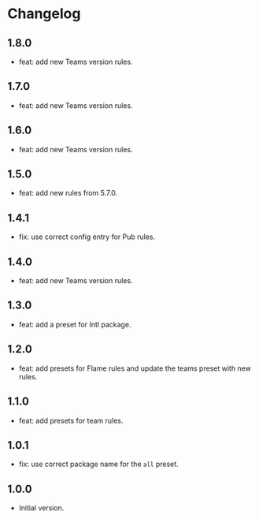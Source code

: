 # Changelog

## 1.8.0

- feat: add new Teams version rules.

## 1.7.0

- feat: add new Teams version rules.

## 1.6.0

- feat: add new Teams version rules.

## 1.5.0

- feat: add new rules from 5.7.0.

## 1.4.1

- fix: use correct config entry for Pub rules.

## 1.4.0

- feat: add new Teams version rules.

## 1.3.0

- feat: add a preset for Intl package.

## 1.2.0

- feat: add presets for Flame rules and update the teams preset with new rules.

## 1.1.0

- feat: add presets for team rules.

## 1.0.1

- fix: use correct package name for the `all` preset.

## 1.0.0

- Initial version.
